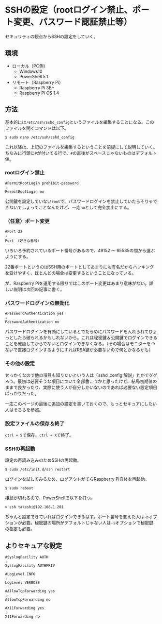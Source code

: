 # SSHの設定（rootログイン禁止、ポート変更、パスワード認証禁止等）

セキュリティの観点からSSHの設定をしていく。

## 環境

- ローカル（PC側）
  - Windows10
  - PowerShell 5.1
- リモート（Raspberry Pi）
  - Raspberry Pi 3B+
  - Raspberry Pi OS 1.4

## 方法

基本的には`/etc/ssh/sshd_config`というファイルを編集することになる。このファイルを開くコマンドは以下。

```shell
$ sudo nano /etc/ssh/sshd_config
```

これ以降は、上記のファイルを編集するということを前提にして説明していく。ちなみに行頭に`#`が付いてる行で、`#`の直後がスペースじゃないものはデフォルト値。

### rootログイン禁止

```
#PermitRootLogin prohibit-password
↓
PermitRootLogin no
```

公開鍵を設定していない`root`で、パスワードログインを禁止していたらそりゃできないでしょってことなんだけど、一応`no`として完全禁止にする。

### （任意）ポート変更

```
#Port 22
↓
Port （好きな番号）
```

いろいろ予約されているポート番号があるので、49152 ～ 65535の間から選ぶようにする。

22番ポートというのはSSH用のポートとしてあまりにも有名だからハッキングを受けやすく、ほとんどの場合は変更するということになっている。

が、Raspberry Piを運用する限りではこのポート変更はあまり意味がない。詳しい説明は次回の記事に書く。

### パスワードログインの無効化

```
#PasswordAuthentication yes
↓
PasswordAuthentication no
```

パスワードログインを有効にしているとでたらめにパスワードを入れられてひょっとしたら破られるかもしれないから。これは秘密鍵＆公開鍵でログインできることを確認してからでないとログインできなくなる。（その場合はモニターをつないで直接ログインするようにすればRSA鍵が必要ないので何とかなるかも）

### その他の設定

せっかくなので他の項目も知りたいという人は「sshd_config 解説」とかでググろう。最初は必要そうな項目について全部書こうかと思ったけど、結局初期値のままで良かったり、実際に使う人が自分しかいないのであれば必要ない設定項目ばっかりだった。

一応このページの最後に追加の設定を書いておくので、もっとセキュアにしたい人はそちらを参照。

### 設定ファイルの保存＆終了

`ctrl + S`で保存、`ctrl + X`で終了。

### SSHの再起動

設定の再読み込みのためSSHの再起動。

```shell
$ sudo /etc/init.d/ssh restart
```

ログインを試してみるため、ログアウトがてらRaspberry Pi自体を再起動。

```shell
$ sudo reboot
```

接続が切れるので、PowerShellで以下を打つ。

```shell
> ssh takeshi@192.168.1.201
```

ちゃんと設定できていればログインできるはず。ポート番号を変えた人は`-p`オプションが必要。秘密鍵の場所がデフォルトじゃない人は`-i`オプションで秘密鍵の指定も必要。

## よりセキュアな設定

~~~
#SyslogFacility AUTH
↓
SyslogFacility AUTHPRIV

#LogLevel INFO
↓
LogLevel VERBOSE

#AllowTcpForwarding yes
↓
AllowTcpForwarding no

#X11Forwarding yes
↓
X11Forwarding no
~~~

